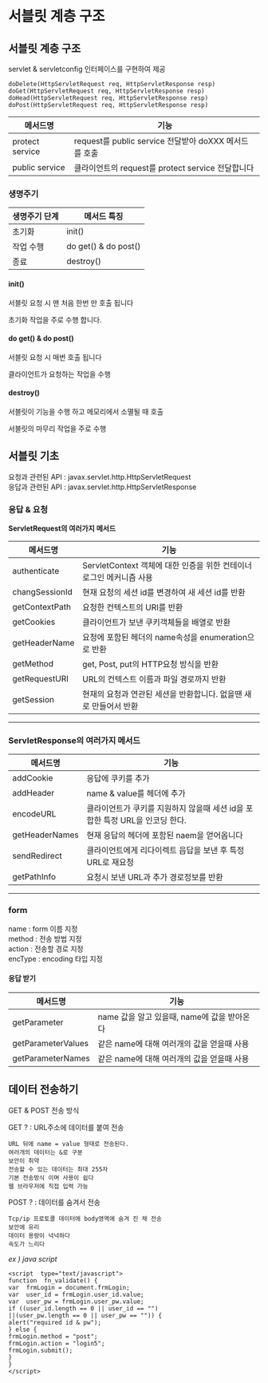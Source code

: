 # 서블릿 계층 구조

## 서블릿 계층 구조

servlet & servletconfig 인터페이스를 구현하여 제공

```
doDelete(HttpServletRequest req, HttpServletResponse resp)
doGet(HttpServletRequest req, HttpServletResponse resp)
doHead(HttpServletRequest req, HttpServletResponse resp)
doPost(HttpServletRequest req, HttpServletResponse resp)
```

| 메서드명            | 기능                                         |
| --------------- | ------------------------------------------ |
| protect service | request를 public service 전달받아 doXXX 메서드를 호출 |
| public service  | 클라이언트의 request를 protect service 전달합니다      |

### **생명주기**

| 생명주기 단계 | 메서드 특징               |
| ------- | -------------------- |
| 초기화     | init()               |
| 작업 수행   | do get() & do post() |
| 종료      | destroy()            |

#### init()

서블릿 요청 시 맨 처음 한번 만 호출 됩니다

초기화 작업을 주로 수행 합니다.

#### do get() & do post()

서블릿 요청 시 매번 호출 됩니다

클라이언트가 요청하는 작업을 수행

#### destroy()

서블릿이 기능을 수행 하고 메모리에서 소멸될 때 호출

서블릿의 마무리 작업을 주로 수행

## 서블릿 기초

요청과 관련된 API : javax.servlet.http.HttpServletRequest \
응답과 관련된 API : javax.servlet.http.HttpServletResponse

### 응답 & 요청

**ServletRequest의 여러가지 메서드**

| 메서드명           | 기능                                            |
| -------------- | --------------------------------------------- |
| authenticate   | ServletContext 객체에 대한 인증을 위한 컨테이너 로그인 메커니즘 사용 |
| changSessionId | 현재 요청의 세션 id를 변경하여 새 세션 id를 반환                |
| getContextPath | 요청한 컨텍스트의 URI를 반환                             |
| getCookies     | 클라이언트가 보낸 쿠키객체들을 배열로 반환                       |
| getHeaderName  | 요청에 포함된 헤더의 name속성을 enumeration으로 반환          |
| getMethod      | get, Post, put의 HTTP요청 방식을 반환                 |
| getRequestURI  | URL의 컨텍스트 이름과 파일 경로까지 반환                      |
| getSession     | 현재의 요청과 연관된 세션을 반환합니다. 없을땐 새로 만들어서 반환         |

***

### **ServletResponse의 여러가지 메서드**

| 메서드명           | 기능                                             |
| -------------- | ---------------------------------------------- |
| addCookie      | 응답에 쿠키를 추가                                     |
| addHeader      | name & value를 헤더에 추가                           |
| encodeURL      | 클라이언트가 쿠키를 지원하지 않을때 세션 id을 포합한 특정 URL을 인코딩 한다. |
| getHeaderNames | 현재 응답의 헤더에 포함된 naem을 얻어옵니다                     |
| sendRedirect   | 클라이언트에게 리다이렉트 읍답을 보낸 후 특정 URL로 재요청             |
| getPathInfo    | 요청시 보낸 URL과 추가 경로정보를 반환                        |

***

### form

name : form 이름 지정\
method : 전송 방법 지정\
action : 전송할 경로 지정\
encType : encoding 타입 지정

#### 응답 받기

| 메서드명               | 기능                            |
| ------------------ | ----------------------------- |
| getParameter       | name 값을 알고 있을때, name에 값을 받아온다 |
| getParameterValues | 같은 name에 대해 여러개의 값을 얻을때 사용    |
| getParameterNames  | 같은 name에 대해 여러개의 값을 얻을때 사용    |

## 데이터 전송하기

GET & POST 전송 방식

GET ? : URL주소에 데이터를 붙여 전송

```
URL 뒤에 name = value 형태로 전송된다.
여러개의 데이터는 &로 구분
보안이 취약
전송할 수 있는 데이터는 최대 255자
기본 전송방식 이며 사용이 쉽다
웹 브라우저에 직접 입력 가능
```

POST ? : 데이터를 숨겨서 전송

```
Tcp/ip 프로토콜 데이터에 body영역에 숨겨 진 채 전송
보안에 유리
데이터 용량이 넉넉하다
속도가 느리다
```

_ex ) java script_

```
<script  type="text/javascript">
function  fn_validate() {
var  frmLogin = document.frmLogin;
var  user_id = frmLogin.user_id.value;
var  user_pw = frmLogin.user_pw.value;
if ((user_id.length == 0 || user_id == "") 
||(user_pw.length == 0 || user_pw == "")) {
alert("required id & pw");
} else {
frmLogin.method = "post";
frmLogin.action = "login5";
frmLogin.submit();
}
}
</script>
```
